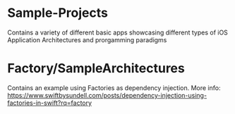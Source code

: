 # Sample-Projects
Contains a variety of different basic apps showcasing different types of iOS Application Architectures and prorgamming paradigms


# Factory/SampleArchitectures #
Contains an example using Factories as dependency injection. 
More info: https://www.swiftbysundell.com/posts/dependency-injection-using-factories-in-swift?rq=factory



